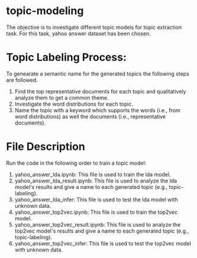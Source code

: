 # topic-modeling
The objective is to investigate different topic models for topic extraction task. For this task, yahoo answer dataset has been chosen. 

# Topic Labeling Process:
To genearate a semantic name for the generated topics the following steps are followed.

1. Find the top representative documents for each topic and qualitatively analyze them to get a common theme.
2. Investigate the word distributions for each topic.
3. Name the topic with a keyword which supports the words (i.e., from word distributions) as well the documents (i.e., representative documents).

# File Description
Run the code in the following order to train a topic model: 

1. yahoo_answer_lda.ipynb: This file is used to train the lda model.
2. yahoo_answer_lda_result.ipynb: This file is used to analyze the lda model's results and give a name to each generated topic (e.g., topic-labeling).
3. yahoo_answer_lda_infer: This file is used to test the lda model with unknown data.
4. yahoo_answer_top2vec.ipynb: This file is used to train the top2vec model.
5. yahoo_answer_top2vec_result.ipynb: This file is used to analyze the top2vec model's results and give a name to each generated topic (e.g., topic-labeling).
6. yahoo_answer_top2vec_infer: This file is used to test the top2vec model with unknown data.
